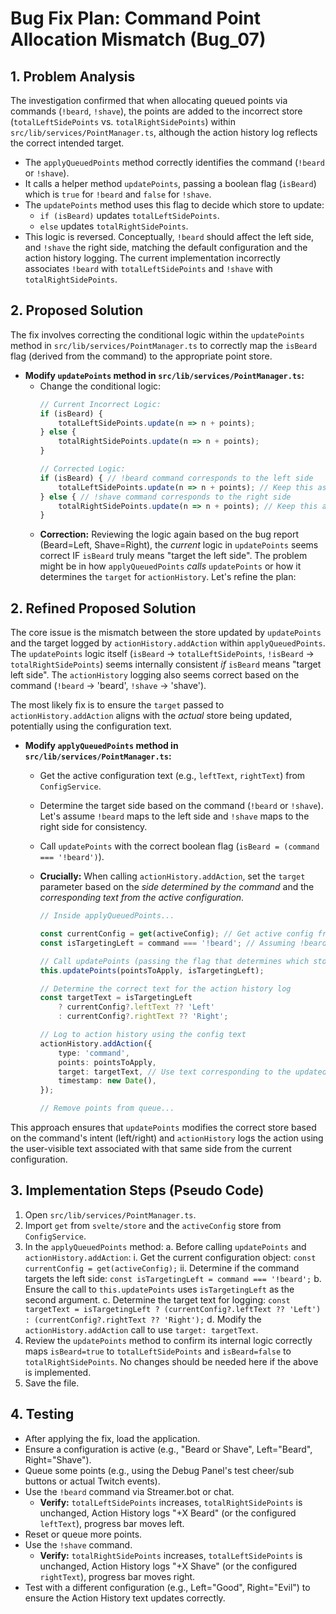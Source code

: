 # Bug Fix Plan: Command Point Allocation Mismatch (Bug_07)

## 1. Problem Analysis

The investigation confirmed that when allocating queued points via commands (`!beard`, `!shave`), the points are added to the incorrect store (`totalLeftSidePoints` vs. `totalRightSidePoints`) within `src/lib/services/PointManager.ts`, although the action history log reflects the correct intended target.

- The `applyQueuedPoints` method correctly identifies the command (`!beard` or `!shave`).
- It calls a helper method `updatePoints`, passing a boolean flag (`isBeard`) which is `true` for `!beard` and `false` for `!shave`.
- The `updatePoints` method uses this flag to decide which store to update:
    - `if (isBeard)` updates `totalLeftSidePoints`.
    - `else` updates `totalRightSidePoints`.
- This logic is reversed. Conceptually, `!beard` should affect the left side, and `!shave` the right side, matching the default configuration and the action history logging. The current implementation incorrectly associates `!beard` with `totalLeftSidePoints` and `!shave` with `totalRightSidePoints`.

## 2. Proposed Solution

The fix involves correcting the conditional logic within the `updatePoints` method in `src/lib/services/PointManager.ts` to correctly map the `isBeard` flag (derived from the command) to the appropriate point store.

- **Modify `updatePoints` method in `src/lib/services/PointManager.ts`:**
    - Change the conditional logic:
      ```typescript
      // Current Incorrect Logic:
      if (isBeard) {
          totalLeftSidePoints.update(n => n + points);
      } else {
          totalRightSidePoints.update(n => n + points);
      }

      // Corrected Logic:
      if (isBeard) { // !beard command corresponds to the left side
          totalLeftSidePoints.update(n => n + points); // Keep this as is, assuming leftSide = Beard
      } else { // !shave command corresponds to the right side
          totalRightSidePoints.update(n => n + points); // Keep this as is, assuming rightSide = Shave
      }
      ```
    - **Correction:** Reviewing the logic again based on the bug report (Beard=Left, Shave=Right), the *current* logic in `updatePoints` seems correct IF `isBeard` truly means "target the left side". The problem might be in how `applyQueuedPoints` *calls* `updatePoints` or how it determines the `target` for `actionHistory`. Let's refine the plan:

## 2. Refined Proposed Solution

The core issue is the mismatch between the store updated by `updatePoints` and the target logged by `actionHistory.addAction` within `applyQueuedPoints`. The `updatePoints` logic itself (`isBeard` -> `totalLeftSidePoints`, `!isBeard` -> `totalRightSidePoints`) seems internally consistent *if* `isBeard` means "target left side". The `actionHistory` logging also seems correct based on the command (`!beard` -> 'beard', `!shave` -> 'shave').

The most likely fix is to ensure the `target` passed to `actionHistory.addAction` aligns with the *actual* store being updated, potentially using the configuration text.

- **Modify `applyQueuedPoints` method in `src/lib/services/PointManager.ts`:**
    - Get the active configuration text (e.g., `leftText`, `rightText`) from `ConfigService`.
    - Determine the target side based on the command (`!beard` or `!shave`). Let's assume `!beard` maps to the left side and `!shave` maps to the right side for consistency.
    - Call `updatePoints` with the correct boolean flag (`isBeard = (command === '!beard')`).
    - **Crucially:** When calling `actionHistory.addAction`, set the `target` parameter based on the *side determined by the command* and the *corresponding text from the active configuration*.

      ```typescript
      // Inside applyQueuedPoints...

      const currentConfig = get(activeConfig); // Get active config from ConfigService store
      const isTargetingLeft = command === '!beard'; // Assuming !beard targets left

      // Call updatePoints (passing the flag that determines which store is updated)
      this.updatePoints(pointsToApply, isTargetingLeft);

      // Determine the correct text for the action history log
      const targetText = isTargetingLeft
          ? currentConfig?.leftText ?? 'Left'
          : currentConfig?.rightText ?? 'Right';

      // Log to action history using the config text
      actionHistory.addAction({
          type: 'command',
          points: pointsToApply,
          target: targetText, // Use text corresponding to the updated side
          timestamp: new Date(),
      });

      // Remove points from queue...
      ```

This approach ensures that `updatePoints` modifies the correct store based on the command's intent (left/right) and `actionHistory` logs the action using the user-visible text associated with that same side from the current configuration.

## 3. Implementation Steps (Pseudo Code)

1.  Open `src/lib/services/PointManager.ts`.
2.  Import `get` from `svelte/store` and the `activeConfig` store from `ConfigService`.
3.  In the `applyQueuedPoints` method:
    a.  Before calling `updatePoints` and `actionHistory.addAction`:
        i.  Get the current configuration object: `const currentConfig = get(activeConfig);`
        ii. Determine if the command targets the left side: `const isTargetingLeft = command === '!beard';`
    b.  Ensure the call to `this.updatePoints` uses `isTargetingLeft` as the second argument.
    c.  Determine the target text for logging: `const targetText = isTargetingLeft ? (currentConfig?.leftText ?? 'Left') : (currentConfig?.rightText ?? 'Right');`
    d.  Modify the `actionHistory.addAction` call to use `target: targetText`.
4.  Review the `updatePoints` method to confirm its internal logic correctly maps `isBeard=true` to `totalLeftSidePoints` and `isBeard=false` to `totalRightSidePoints`. No changes should be needed here if the above is implemented.
5.  Save the file.

## 4. Testing

- After applying the fix, load the application.
- Ensure a configuration is active (e.g., "Beard or Shave", Left="Beard", Right="Shave").
- Queue some points (e.g., using the Debug Panel's test cheer/sub buttons or actual Twitch events).
- Use the `!beard` command via Streamer.bot or chat.
    - **Verify:** `totalLeftSidePoints` increases, `totalRightSidePoints` is unchanged, Action History logs "+X Beard" (or the configured `leftText`), progress bar moves left.
- Reset or queue more points.
- Use the `!shave` command.
    - **Verify:** `totalRightSidePoints` increases, `totalLeftSidePoints` is unchanged, Action History logs "+X Shave" (or the configured `rightText`), progress bar moves right.
- Test with a different configuration (e.g., Left="Good", Right="Evil") to ensure the Action History text updates correctly.